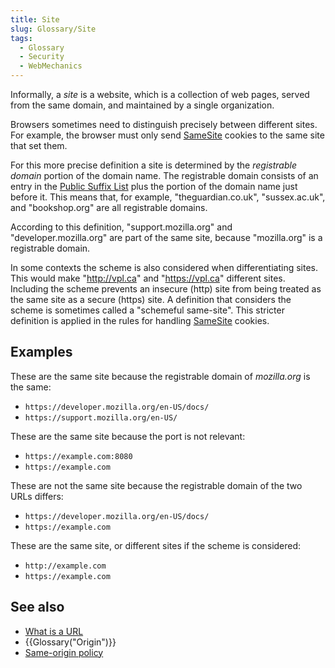 ```yaml
---
title: Site
slug: Glossary/Site
tags:
  - Glossary
  - Security
  - WebMechanics
---
```

Informally, a _site_ is a website, which is a collection of web pages, served from the same domain, and maintained by a single organization.

Browsers sometimes need to distinguish precisely between different sites. For example, the browser must only send [SameSite](/en-US/docs/Web/HTTP/Headers/Set-Cookie/SameSite) cookies to the same site that set them.

For this more precise definition a site is determined by the _registrable domain_ portion of the domain name. The registrable domain consists of an entry in the [Public Suffix List](https://publicsuffix.org/list/) plus the portion of the domain name just before it. This means that, for example, "theguardian.co.uk", "sussex.ac.uk", and "bookshop.org" are all registrable domains.

According to this definition, "support.mozilla.org" and "developer.mozilla.org" are part of the same site, because "mozilla.org" is a registrable domain.

In some contexts the scheme is also considered when differentiating sites. This would make "http://vpl.ca" and "https://vpl.ca" different sites. Including the scheme prevents an insecure (http) site from being treated as the same site as a secure (https) site. A definition that considers the scheme is sometimes called a "schemeful same-site". This stricter definition is applied in the rules for handling [SameSite](/en-US/docs/Web/HTTP/Headers/Set-Cookie/SameSite) cookies.

## Examples

These are the same site because the registrable domain of _mozilla.org_ is the same:

- `https://developer.mozilla.org/en-US/docs/`
- `https://support.mozilla.org/en-US/`

These are the same site because the port is not relevant:

- `https://example.com:8080`
- `https://example.com`

These are not the same site because the registrable domain of the two URLs differs:

- `https://developer.mozilla.org/en-US/docs/`
- `https://example.com`

These are the same site, or different sites if the scheme is considered:

- `http://example.com`
- `https://example.com`

## See also

- [What is a URL](/en-US/docs/Learn/Common_questions/What_is_a_URL)
- {{Glossary("Origin")}}
- [Same-origin policy](/en-US/docs/Web/Security/Same-origin_policy)
